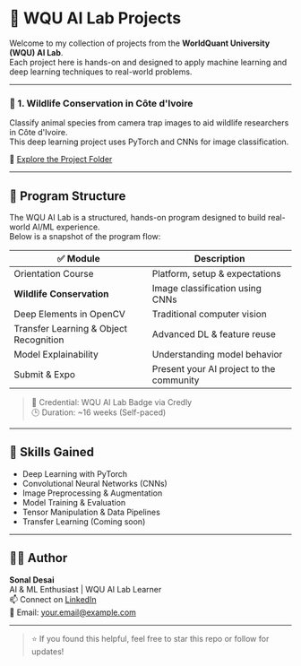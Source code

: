 # 🧠 WQU AI Lab Projects

Welcome to my collection of projects from the **WorldQuant University (WQU) AI Lab**.  
Each project here is hands-on and designed to apply machine learning and deep learning techniques to real-world problems.  

---

### 📁 1. Wildlife Conservation in Côte d'Ivoire  
Classify animal species from camera trap images to aid wildlife researchers in Côte d'Ivoire.  
This deep learning project uses PyTorch and CNNs for image classification.

🔗 [Explore the Project Folder](./1.%20Wildlife%20Conservation%20in%20C%C3%B4te%20d'Ivoire)

---

## 📌 Program Structure

The WQU AI Lab is a structured, hands-on program designed to build real-world AI/ML experience.  
Below is a snapshot of the program flow:

| ✅ Module | Description |
|----------|-------------|
| Orientation Course | Platform, setup & expectations |
| **Wildlife Conservation** | Image classification using CNNs |
| Deep Elements in OpenCV | Traditional computer vision |
| Transfer Learning & Object Recognition | Advanced DL & feature reuse |
| Model Explainability | Understanding model behavior |
| Submit & Expo | Present your AI project to the community |

> 📜 Credential: WQU AI Lab Badge via Credly  
> 🕒 Duration: ~16 weeks (Self-paced)

---

## 🧠 Skills Gained

- Deep Learning with PyTorch  
- Convolutional Neural Networks (CNNs)  
- Image Preprocessing & Augmentation  
- Model Training & Evaluation  
- Tensor Manipulation & Data Pipelines  
- Transfer Learning (Coming soon)

---

## 👩‍💻 Author

**Sonal Desai**  
AI & ML Enthusiast | WQU AI Lab Learner  
📫 Connect on [LinkedIn](https://www.linkedin.com/in/sonal-desai-b80759289/)  
📧 Email: your.email@example.com

---

> ⭐ If you found this helpful, feel free to star this repo or follow for updates!
